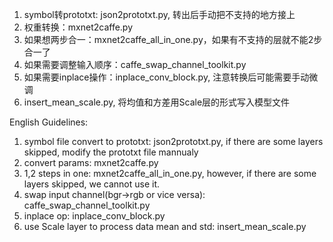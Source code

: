 1. symbol转prototxt: json2prototxt.py, 转出后手动把不支持的地方接上  
2. 权重转换：mxnet2caffe.py  
3. 如果想两步合一：mxnet2caffe_all_in_one.py，如果有不支持的层就不能2步合一了  
4. 如果需要调整输入顺序：caffe_swap_channel_toolkit.py  
5. 如果需要inplace操作：inplace_conv_block.py, 注意转换后可能需要手动微调
6. insert_mean_scale.py, 将均值和方差用Scale层的形式写入模型文件

English Guidelines:  
1. symbol file convert to prototxt: json2prototxt.py, if there are some layers skipped, modify the prototxt file mannualy
2. convert params: mxnet2caffe.py  
3. 1,2 steps in one: mxnet2caffe_all_in_one.py, however, if there are some layers skipped, we cannot use it.
4. swap input channel(bgr->rgb or vice versa): caffe_swap_channel_toolkit.py
5. inplace op: inplace_conv_block.py  
6. use Scale layer to process data mean and std: insert_mean_scale.py
